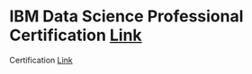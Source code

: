 # IBM Data Science Professional Certification [Link](https://www.coursera.org/professional-certificates/ibm-data-science)



Certification
[Link](https://coursera.org/share/29a774bed445e74ec51bdd79d666978d)

